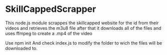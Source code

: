 # SkillCappedScrapper
This node.js module scrappes the skillcapped website for the id from their videos and retrieves the m3u8 file after that it downloads all of the files and uses ffmpeg to create a .mp4 of the video

Use npm init 
And check index.js to modify the folder to wich the files will be downloaded to. 

